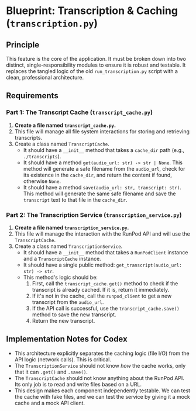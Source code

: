 # Blueprint: Transcription & Caching (`transcription.py`)

## Principle

This feature is the core of the application. It must be broken down into two distinct, single-responsibility modules to ensure it is robust and testable. It replaces the tangled logic of the old `run_transcription.py` script with a clean, professional architecture.

## Requirements

### Part 1: The Transcript Cache (`transcript_cache.py`)

1.  **Create a file named `transcript_cache.py`.**
2.  This file will manage all file system interactions for storing and retrieving transcripts.
3.  Create a class named `TranscriptCache`.
    *   It should have a `__init__` method that takes a `cache_dir` path (e.g., `./transcripts`).
    *   It should have a method `get(audio_url: str) -> str | None`. This method will generate a safe filename from the `audio_url`, check for its existence in the `cache_dir`, and return the content if found, otherwise `None`.
    *   It should have a method `save(audio_url: str, transcript: str)`. This method will generate the same safe filename and save the `transcript` text to that file in the `cache_dir`.

### Part 2: The Transcription Service (`transcription_service.py`)

1.  **Create a file named `transcription_service.py`.**
2.  This file will manage the interaction with the RunPod API and will use the `TranscriptCache`.
3.  Create a class named `TranscriptionService`.
    *   It should have a `__init__` method that takes a `RunPodClient` instance and a `TranscriptCache` instance.
    *   It should have a single public method: `get_transcript(audio_url: str) -> str`.
    *   This method's logic should be:
        1.  First, call the `transcript_cache.get()` method to check if the transcript is already cached. If it is, return it immediately.
        2.  If it's not in the cache, call the `runpod_client` to get a new transcript from the `audio_url`.
        3.  If the API call is successful, use the `transcript_cache.save()` method to save the new transcript.
        4.  Return the new transcript.

## Implementation Notes for Codex

*   This architecture explicitly separates the caching logic (file I/O) from the API logic (network calls). This is critical.
*   The `TranscriptionService` should not know *how* the cache works, only that it can `.get()` and `.save()`.
*   The `TranscriptCache` should not know anything about the RunPod API. Its only job is to read and write files based on a URL.
*   This design makes each component independently testable. We can test the cache with fake files, and we can test the service by giving it a mock cache and a mock API client. 